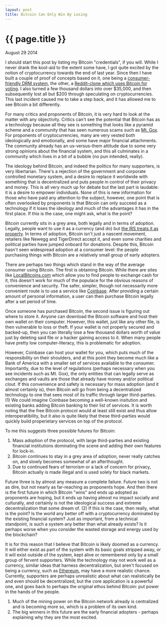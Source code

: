 ```yaml
---
layout: post
title: Bitcoin Can Only Win By Losing 
---
```


{{ page.title }}
================

<p class="meta">August 29 2014</p>

I should start this post by listing my Bitcoin "credentials", if you will. While I never drank the kool-aid to the extent some have, I got quite excited by the notion of cryptocurrency towards the end of last year. Since then I have built a couple of proof of concepts based on it, one being a [consumer-friendly DRM system](https://github.com/aaron-lebo/dissent), the other, a [Reddit-clone which uses Bitcoin for voting](https://github.com/aaron-lebo/updn). I also turned a few thousand dollars into over $35,000, and then subsequently lost all but $200 through speculating on cryptocurrencies. This last incident caused me to take a step back, and it has allowed me to see Bitcoin a bit differently. 

For many critics and proponents of Bitcoin, it is very hard to look at the matter with any objectivity. Critics can't see the potential that Bitcoin has as a technology because all they see is something that looks like a pyramid scheme and a community that has seen numerous scams such as [Mt. Gox](http://online.wsj.com/articles/mt-gox-head-believes-no-more-bitcoin-will-be-found-1403850830). For proponents of cryptocurrencies, many are very vested both ideologically and emotionally, and some have major financial attachments. The community already has an us-versus-them attitude due to some very strong opinions about the financial system, and this all culminates in a community which lives in a bit of a bubble (no pun intended, really).

The ideology behind Bitcoin, and indeed the politics for many supporters, is very libertarian. There's a rejection of the government and corporate controlled monetary system, and a desire to replace it worldwide with something that is decentralized and puts people in control of their privacy and money. This is all very much up for debate but the last part is laudable: it is a desire to empower individuals. None of this is new information for those who have paid any attention to the subject, however, one point that is often overlooked by proponents is that Bitcoin can only succeed as a technology if it loses the ideology and much of the advantages it has in the first place. If this is the case, one might ask, what is the point?

Bitcoin currently sits in a grey area, both legally and in terms of adoption. Legally, people want to use it as a currency (and do) but [the IRS treats it as property](http://en.wikipedia.org/wiki/Legality_of_Bitcoin_by_country). In terms of adoption, Bitcoin isn't just a nascent movement, retailers like Newegg and TigerDirect accept it, and even some charities and political parties have jumped onboard for donations. Despite this, Bitcoin hasn't seen widespread adoption at a consumer level: the people purchasing things with Bitcoin are a relatively small group of early adopters.

There are perhaps two things which stand in the way of the average consumer using Bitcoin. The first is obtaining Bitcoin. While there are sites like [LocalBitcoins.com](https://localbitcoins.com/) which allow you to find people to exchange cash for it, this doesn't work for much of the populace for the obvious reasons of convenience and security. The safer, simpler, though not necessarily more convenient route is to use a service like [Coinbase](https://coinbase.com/). After providing a certain amount of personal information, a user can then purchase Bitcoin legally after a set period of time. 

Once someone has purchased Bitcoin, the second issue is figuring out where to store it. Anyone can download the Bitcoin software and host their own wallet on their computer. However, this wallet, just like any other file, is then vulnerable to loss or theft. If your wallet is not properly secured and backed-up, then you can literally lose a few thousand dollars worth of value just by deleting said file or a hacker gaining access to it. When many people have pretty low computer-literacy, this is problematic for adoption.

However, Coinbase can host your wallet for you, which puts much of the responsibility on their shoulders, and at this point they become much like a Bank of America with a smaller set of services available to the consumer. Importantly, due to the level of regulations (perhaps necessary when you see incidents such as Mt. Gox), the only entities that can legally serve as exchanges and vaults are those that already have money and/or political clout. If this convenience and safety is necessary for mass adoption (and it almost certainly is), then Bitcoin will go from being a decentralized technology to one that sees most of its traffic through larger third-parties. (1) We could imagine Coinbase becoming a well-known insitution and existing banks adding Bitcoin banking to their list of services. It is worth noting that the free Bitcoin protocol would at least still exist and thus allow interoperatibility, but it also is quite likely that these third-parties would quickly build properietary services on top of the protocol.

To me this suggests three possible futures for Bitcoin: 

1. Mass adoption of the protocol, with large third-parties and existing financial institutions dominating the scene and adding their own features for lock-in.
2. Bitcoin continues to stay in a grey area of adoption, never really catches on, and slowly becomes somewhat of an afterthought.
3. Due to continued fears of terrorism or a lack of concern for privacy, Bitcoin actually is made illegal and is used solely for black markets. 

Future three is by almost any measure a complete failure. Future two is not as dire, but not nearly as far-reaching as proponents hope. And then there is the first future in which Bitcoin "wins" and ends up adopted as proponents are hoping, but it ends up having almost no impact socially and culturally, and certainly is not the ideological success and extreme decentralization that some dream of. (2) If this is the case, then really, what is the point? Is the world any better off with a cryptocurrency dominated by the existing financial system? Just as important, from a technical standpoint, is such a system any better than what already exists? Is it perhaps worse when you consider the wasted storage and energy used by the blockchain?  

It is for this reason that I believe that Bitcoin is likely doomed as a currency. It will either exist as part of the system with its basic goals stripped away, or it will exist outside of the system, kept alive or remembered only by a small group of fervent supporters. While the technology may not work well as a currency, similar ideas that harness decentralization, but aren't focused on being a currency, such as [Ethereum](http://www.ethereum.org), may have a more realistic chance. Currently, supporters are perhaps unrealistic about what can realistically be and even should be decentralized, but the core application is a powerful one, and goes back to perhaps the original ethos behind Bitcoin: put power in the hands of the people.

1. Much of the mining power on the Bitcoin network already is centralized and is becoming more so, which is a problem of its own kind.
2. The big winners in this future are the early financial adopters - perhaps explaining why they are the most excited.



